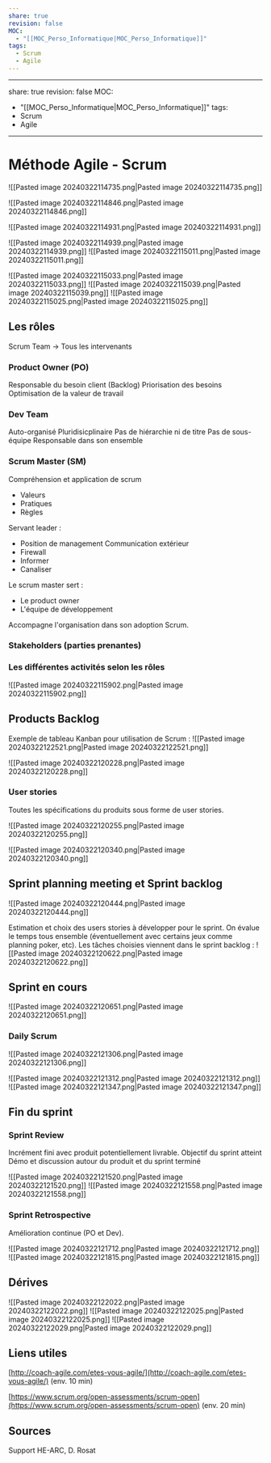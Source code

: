 ```yaml
---
share: true
revision: false
MOC:
  - "[[MOC_Perso_Informatique|MOC_Perso_Informatique]]"
tags:
  - Scrum
  - Agile
---
```

---
share: true
revision: false
MOC: 
- "[[MOC_Perso_Informatique|MOC_Perso_Informatique]]"
tags:
- Scrum
- Agile
---
# Méthode Agile - Scrum

![[Pasted image 20240322114735.png|Pasted image 20240322114735.png]]

![[Pasted image 20240322114846.png|Pasted image 20240322114846.png]]

![[Pasted image 20240322114931.png|Pasted image 20240322114931.png]]

![[Pasted image 20240322114939.png|Pasted image 20240322114939.png]]
![[Pasted image 20240322115011.png|Pasted image 20240322115011.png]]

![[Pasted image 20240322115033.png|Pasted image 20240322115033.png]]
![[Pasted image 20240322115039.png|Pasted image 20240322115039.png]]
![[Pasted image 20240322115025.png|Pasted image 20240322115025.png]]


## Les rôles
Scrum Team -> Tous les intervenants

### Product Owner (PO)
Responsable du besoin client (Backlog)
Priorisation des besoins
Optimisation de la valeur de travail

### Dev Team
Auto-organisé
Pluridisicplinaire
Pas de hiérarchie ni de titre
Pas de sous-équipe
Responsable dans son ensemble

### Scrum Master (SM)
Compréhension et application de scrum
- Valeurs
- Pratiques
- Règles

Servant leader :
- Position de management
Communication extérieur
- Firewall
- Informer
- Canaliser

Le scrum master sert :
- Le product owner
- L'équipe de développement

Accompagne l'organisation dans son adoption Scrum.

### Stakeholders (parties prenantes)


### Les différentes activités selon les rôles
![[Pasted image 20240322115902.png|Pasted image 20240322115902.png]]
## Products Backlog

Exemple de tableau Kanban pour utilisation de Scrum :
![[Pasted image 20240322122521.png|Pasted image 20240322122521.png]]

![[Pasted image 20240322120228.png|Pasted image 20240322120228.png]]

### User stories
Toutes les spécifications du produits sous forme de user stories.

![[Pasted image 20240322120255.png|Pasted image 20240322120255.png]]

![[Pasted image 20240322120340.png|Pasted image 20240322120340.png]]

## Sprint planning meeting et Sprint backlog
![[Pasted image 20240322120444.png|Pasted image 20240322120444.png]]

Estimation et choix des users stories à développer pour le sprint.
On évalue le temps tous ensemble (éventuellement avec certains jeux comme planning poker, etc).
Les tâches choisies viennent dans le sprint backlog :
![[Pasted image 20240322120622.png|Pasted image 20240322120622.png]]

## Sprint en cours
![[Pasted image 20240322120651.png|Pasted image 20240322120651.png]]

### Daily Scrum
![[Pasted image 20240322121306.png|Pasted image 20240322121306.png]]

![[Pasted image 20240322121312.png|Pasted image 20240322121312.png]]
![[Pasted image 20240322121347.png|Pasted image 20240322121347.png]]

## Fin du sprint
### Sprint Review
Incrément fini avec produit potentiellement livrable.
Objectif du sprint atteint
Démo et discussion autour du produit et du sprint terminé

![[Pasted image 20240322121520.png|Pasted image 20240322121520.png]]
![[Pasted image 20240322121558.png|Pasted image 20240322121558.png]]

### Sprint Retrospective
Amélioration continue (PO et Dev).

![[Pasted image 20240322121712.png|Pasted image 20240322121712.png]]
![[Pasted image 20240322121815.png|Pasted image 20240322121815.png]]

## Dérives
![[Pasted image 20240322122022.png|Pasted image 20240322122022.png]]
![[Pasted image 20240322122025.png|Pasted image 20240322122025.png]]
![[Pasted image 20240322122029.png|Pasted image 20240322122029.png]]

## Liens utiles
[http://coach-agile.com/etes-vous-agile/](http://coach-agile.com/etes-vous-agile/) (env. 10 min)

[https://www.scrum.org/open-assessments/scrum-open](https://www.scrum.org/open-assessments/scrum-open) (env. 20 min)

## Sources
Support HE-ARC, D. Rosat